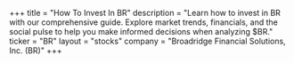 +++
title = "How To Invest In BR"
description = "Learn how to invest in BR with our comprehensive guide. Explore market trends, financials, and the social pulse to help you make informed decisions when analyzing $BR."
ticker = "BR"
layout = "stocks"
company = "Broadridge Financial Solutions, Inc. (BR)"
+++

